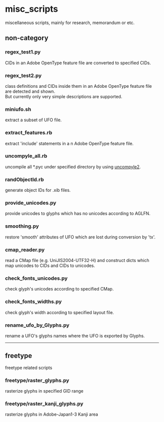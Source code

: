 # misc_scripts

miscellaneous scripts, mainly for research, memorandum or etc.

## non-category

### regex_test1.py
CIDs in an Adobe OpenType feature file are converted to specified CIDs.

### regex_test2.py
class definitions and CIDs inside them in an Adobe OpenType feature file are detected and shown.  
But currently only very simple descriptions are supported.

### miniufo.sh
extract a subset of UFO file.

### extract_features.rb
extract 'include' statements in a n Adobe OpenType feature file.

### uncompyle_all.rb
uncompile all *.pyc under specified directory by using [uncompyle2](https://github.com/wibiti/uncompyle2).

### randObjectId.rb
generate object IDs for .xib files.

### provide_unicodes.py
provide unicodes to glyphs which has no unicodes according to AGLFN.

### smoothing.py
restore 'smooth' attributes of UFO which are lost during conversion by 'tx'.

### cmap_reader.py
read a CMap file (e.g. UniJIS2004-UTF32-H) and construct dicts which map unicodes to CIDs and CIDs to unicodes.

### check\_fonts\_unicodes.py
check glyph's unicodes according to specified CMap.

### check\_fonts\_widths.py
check glyph's width according to specified layout file.

### rename\_ufo\_by\_Glyphs.py
rename a UFO's glyphs names where the UFO is exported by Glyphs.

<hr>

## freetype

freetype related scripts

### freetype/raster_glyphs.py

rasterize glyphs in specified GID range

### freetype/raster\_kanji\_glyphs.py

rasterize glyphs in Adobe-Japan1-3 Kanji area